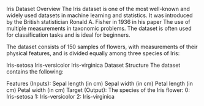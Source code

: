 Iris Dataset
Overview
The Iris dataset is one of the most well-known and widely used datasets in machine learning and statistics. It was introduced by the British statistician Ronald A. Fisher in 1936 in his paper The use of multiple measurements in taxonomic problems. The dataset is often used for classification tasks and is ideal for beginners.

The dataset consists of 150 samples of flowers, with measurements of their physical features, and is divided equally among three species of Iris:

Iris-setosa
Iris-versicolor
Iris-virginica
Dataset Structure
The dataset contains the following:

Features (Inputs):
Sepal length (in cm)
Sepal width (in cm)
Petal length (in cm)
Petal width (in cm)
Target (Output):
The species of the Iris flower:
0: Iris-setosa
1: Iris-versicolor
2: Iris-virginica
